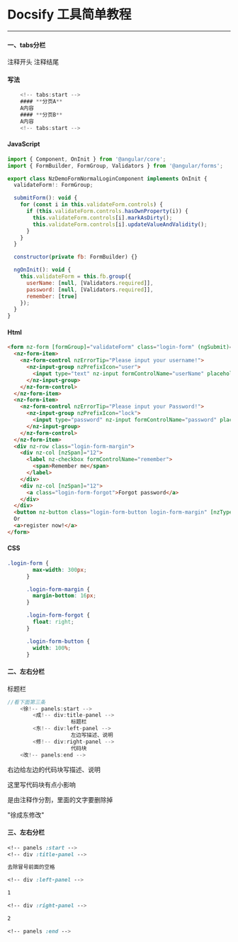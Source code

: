# Docsify 工具简单教程

<hr/>


#### 一、tabs分栏
注释开头 注释结尾
 <!-- tabs:start -->

#### **写法**

```javascript
    <!-- tabs:start -->
    #### **分页A**
    A内容
    #### **分页B**
    A内容
    <!-- tabs:start -->
```

#### **JavaScript**


```javascript
import { Component, OnInit } from '@angular/core';
import { FormBuilder, FormGroup, Validators } from '@angular/forms';

export class NzDemoFormNormalLoginComponent implements OnInit {
  validateForm!: FormGroup;

  submitForm(): void {
    for (const i in this.validateForm.controls) {
      if (this.validateForm.controls.hasOwnProperty(i)) {
        this.validateForm.controls[i].markAsDirty();
        this.validateForm.controls[i].updateValueAndValidity();
      }
    }
  }

  constructor(private fb: FormBuilder) {}

  ngOnInit(): void {
    this.validateForm = this.fb.group({
      userName: [null, [Validators.required]],
      password: [null, [Validators.required]],
      remember: [true]
    });
  }
}
```

#### **Html**

```html
<form nz-form [formGroup]="validateForm" class="login-form" (ngSubmit)="submitForm()">
  <nz-form-item>
    <nz-form-control nzErrorTip="Please input your username!">
      <nz-input-group nzPrefixIcon="user">
        <input type="text" nz-input formControlName="userName" placeholder="Username" />
      </nz-input-group>
    </nz-form-control>
  </nz-form-item>
  <nz-form-item>
    <nz-form-control nzErrorTip="Please input your Password!">
      <nz-input-group nzPrefixIcon="lock">
        <input type="password" nz-input formControlName="password" placeholder="Password" />
      </nz-input-group>
    </nz-form-control>
  </nz-form-item>
  <div nz-row class="login-form-margin">
    <div nz-col [nzSpan]="12">
      <label nz-checkbox formControlName="remember">
        <span>Remember me</span>
      </label>
    </div>
    <div nz-col [nzSpan]="12">
      <a class="login-form-forgot">Forgot password</a>
    </div>
  </div>
  <button nz-button class="login-form-button login-form-margin" [nzType]="'primary'">Log in</button>
  Or
  <a>register now!</a>
</form>
```

#### **CSS**

```css
.login-form {
        max-width: 300px;
      }

      .login-form-margin {
        margin-bottom: 16px;
      }

      .login-form-forgot {
        float: right;
      }

      .login-form-button {
        width: 100%;
      }
```

<!-- tabs:end -->


#### 二、左右分栏

<!-- panels:start -->

<!-- div:title-panel -->
标题栏

<!-- div:left-panel -->
```ts
//看下面第三条
    <徐!-- panels:start -->
        <成!-- div:title-panel -->
                    标题栏
        <东!-- div:left-panel -->
                    左边写描述、说明
        <修!-- div:right-panel -->
                    代码块
    <改!-- panels:end -->
```

<!-- div:right-panel -->
右边给左边的代码块写描述、说明

这里写代码块有点小影响

是由注释作分割，里面的文字要删除掉

"徐成东修改"
<!-- panels:end -->



#### 三、左右分栏

```css
<!-- panels :start -->
<!-- div :title-panel -->

去除冒号前面的空格

<!-- div :left-panel -->

1

<!-- div :right-panel -->

2

<!-- panels :end -->
```

